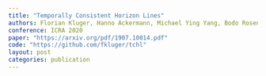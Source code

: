 ```yaml
---
title: "Temporally Consistent Horizon Lines"
authors: Florian Kluger, Hanno Ackermann, Michael Ying Yang, Bodo Rosenhahn
conference: ICRA 2020
paper: "https://arxiv.org/pdf/1907.10014.pdf"
code: "https://github.com/fkluger/tchl"
layout: post
categories: publication
---
```

